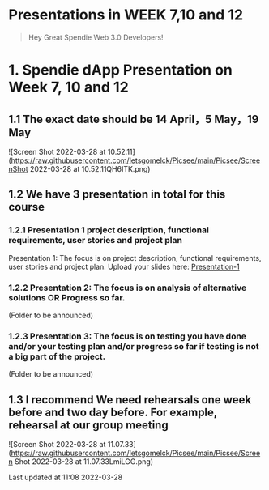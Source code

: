 # Presentations in WEEK 7,10 and 12

> Hey Great Spendie Web 3.0 Developers! 





# 1. Spendie dApp Presentation on Week 7, 10 and 12

## 1.1 The exact date should be 14 April，5 May，19 May

![Screen Shot 2022-03-28 at 10.52.11](https://raw.githubusercontent.com/letsgomelck/Picsee/main/Picsee/ScreenShot 2022-03-28 at 10.52.11QH6ITK.png)



## 1.2 We have 3 presentation in total for this course

### 1.2.1 Presentation 1  project description, functional requirements, user stories and project plan

Presentation 1: The focus is on project description, functional requirements, user stories and project plan.  Upload your slides here: [Presentation-1](https://rmiteduau-my.sharepoint.com/:f:/g/personal/vic_ciesielski_rmit_edu_au/EtIpCFIbtUBKoyDusjSsHJEBwG5Ct_Nq6VTYq12KcZUMcQ?e=YKOe07)



### 1.2.2 Presentation 2: The focus is on analysis of alternative solutions OR Progress so far. 

(Folder to be announced)



### 1.2.3 Presentation 3: The focus is on testing you have done and/or your testing plan and/or progress so far if testing is not a big part of the project. 

(Folder to be announced)

## 1.3 I recommend We need rehearsals one week before and two day before. For example, rehearsal at our group meeting



![Screen Shot 2022-03-28 at 11.07.33](https://raw.githubusercontent.com/letsgomelck/Picsee/main/Picsee/Screen Shot 2022-03-28 at 11.07.33LmiLGG.png)





Last updated at 11:08 2022-03-28
